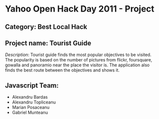 # Yahoo Open Hack Day 2011 - Project

## Category: Best Local Hack
## Project name: Tourist Guide

*Description*: Tourist guide finds the most popular objectives to be visited. The popularity is based on the number of pictures from flickr, foursquare, gowalla and panoramio near the place the visitor is. The application also finds the best route between the objectives and shows it.

## Javascript Team:
* Alexandru Bardas
* Alexandru Topliceanu
* Marian Posaceanu
* Gabriel Munteanu 